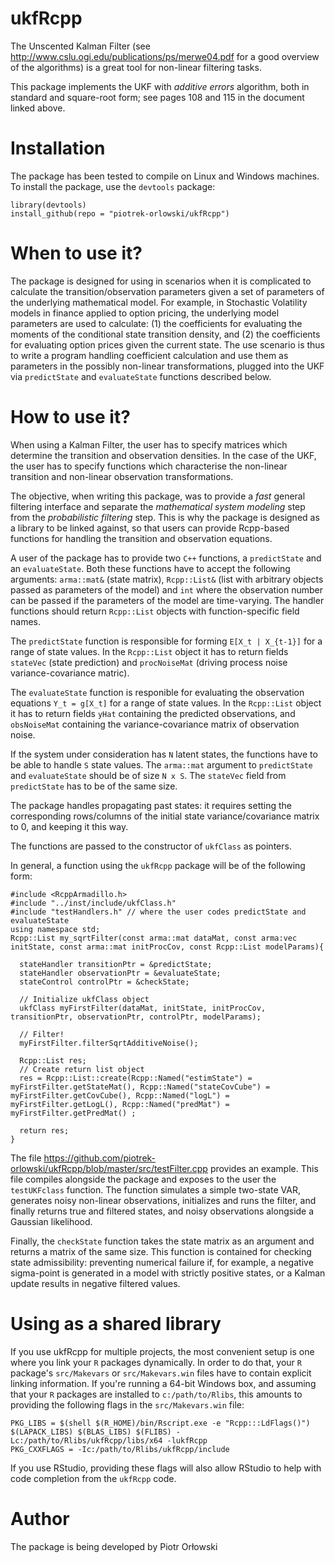 # ukfRcpp

The Unscented Kalman Filter (see http://www.cslu.ogi.edu/publications/ps/merwe04.pdf for a good overview of the algorithms) is a great tool for non-linear filtering tasks.

This package implements the UKF with *additive errors* algorithm, both in standard and square-root form; see pages 108 and 115 in the document linked above.

# Installation

The package has been tested to compile on Linux and Windows machines. To install the package, use the `devtools` package:
```
library(devtools)
install_github(repo = "piotrek-orlowski/ukfRcpp")
```
# When to use it?

The package is designed for using in scenarios when it is complicated to calculate the transition/observation parameters given a set of parameters of the underlying mathematical model. For example, in Stochastic Volatility models in finance applied to option pricing, the underlying model parameters are used to calculate: (1) the coefficients for evaluating the moments of the conditional state transition density, and (2) the coefficients for evaluating option prices given the current state. The use scenario is thus to write a program handling coefficient calculation and use them as parameters in the possibly non-linear transformations, plugged into the UKF via `predictState` and `evaluateState` functions described below.

# How to use it?

When using a Kalman Filter, the user has to specify matrices which determine the transition and observation densities. In the case of the UKF, the user has to specify functions which characterise the non-linear transition and non-linear observation transformations.

The objective, when writing this package, was to provide a *fast* general filtering interface and separate the *mathematical system modeling* step from the *probabilistic filtering* step. This is why the package is designed as a library to be linked against, so that users can provide Rcpp-based functions for handling the transition and observation equations.

A user of the package has to provide two `C++` functions, a `predictState` and an `evaluateState`. Both these functions have to accept the following arguments: `arma::mat&` (state matrix), `Rcpp::List&` (list with arbitrary objects passed as parameters of the model) and `int` where the observation number can be passed if the parameters of the model are time-varying. The handler functions should return `Rcpp::List` objects with function-specific field names.

The `predictState` function is responsible for forming `E[X_t | X_{t-1}]` for a range of state values. In the `Rcpp::List` object it has to return fields `stateVec` (state prediction) and `procNoiseMat` (driving process noise variance-covariance matric).

The `evaluateState` function is responible for evaluating the observation equations `Y_t = g[X_t]` for a range of state values. In the `Rcpp::List` object it has to return fields `yHat` containing the predicted observations, and `obsNoiseMat` containing the variance-covariance matrix of observation noise.

If the system under consideration has `N` latent states, the functions have to be able to handle `S` state values. The `arma::mat` argument to `predictState` and `evaluateState` should be of size `N x S`. The `stateVec` field from `predictState` has to be of the same size.

The package handles propagating past states: it requires setting the corresponding rows/columns of the initial state variance/covariance matrix to 0, and keeping it this way.

The functions are passed to the constructor of `ukfClass` as pointers.

In general, a function using the `ukfRcpp` package will be of the following form:
```
#include <RcppArmadillo.h>
#include "../inst/include/ukfClass.h"
#include "testHandlers.h" // where the user codes predictState and evaluateState
using namespace std;
Rcpp::List my_sqrtFilter(const arma::mat dataMat, const arma:vec initState, const arma::mat initProcCov, const Rcpp::List modelParams){
  
  stateHandler transitionPtr = &predictState;
  stateHandler observationPtr = &evaluateState;
  stateControl controlPtr = &checkState;
  
  // Initialize ukfClass object
  ukfClass myFirstFilter(dataMat, initState, initProcCov, transitionPtr, observationPtr, controlPtr, modelParams);
  
  // Filter!
  myFirstFilter.filterSqrtAdditiveNoise();
  
  Rcpp::List res;
  // Create return list object
  res = Rcpp::List::create(Rcpp::Named("estimState") = myFirstFilter.getStateMat(), Rcpp::Named("stateCovCube") = myFirstFilter.getCovCube(), Rcpp::Named("logL") = myFirstFilter.getLogL(), Rcpp::Named("predMat") = myFirstFilter.getPredMat() ;
  
  return res;
}
```

The file https://github.com/piotrek-orlowski/ukfRcpp/blob/master/src/testFilter.cpp provides an example. This file compiles alongside the package and exposes to the user the `testUKFclass` function. The function simulates a simple two-state VAR, generates noisy non-linear observations, initializes and runs the filter, and finally returns true and filtered states, and noisy observations alongside a Gaussian likelihood.

Finally, the `checkState` function takes the state matrix as an argument and returns a matrix of the same size. This function is contained for checking state admissibility: preventing numerical failure if, for example, a negative sigma-point is generated in a model with strictly positive states, or a Kalman update results in negative filtered values.

# Using as a shared library

If you use ukfRcpp for multiple projects, the most convenient setup is one where you link your `R` packages dynamically. In order to do that, your `R` package's `src/Makevars` or `src/Makevars.win` files have to contain explicit linking information. If you're running a 64-bit Windows box, and assuming that your `R` packages are installed to `c:/path/to/Rlibs`, this amounts to providing the following flags in the `src/Makevars.win` file:

```
PKG_LIBS = $(shell $(R_HOME)/bin/Rscript.exe -e "Rcpp:::LdFlags()") $(LAPACK_LIBS) $(BLAS_LIBS) $(FLIBS) -Lc:/path/to/Rlibs/ukfRcpp/libs/x64 -lukfRcpp
PKG_CXXFLAGS = -Ic:/path/to/Rlibs/ukfRcpp/include
```

If you use RStudio, providing these flags will also allow RStudio to help with code completion from the `ukfRcpp` code.

# Author

The package is being developed by Piotr Orłowski
